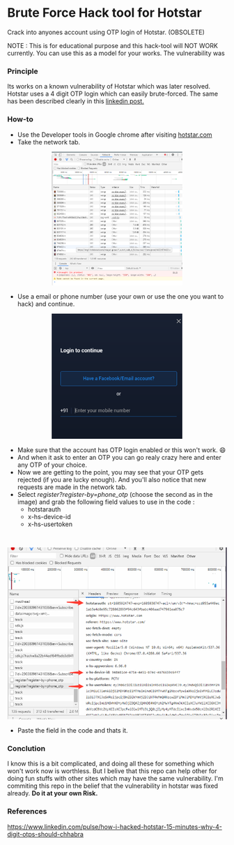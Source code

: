# Brute Force Hack tool for Hotstar

Crack into anyones account using OTP login of Hotstar. (OBSOLETE)

NOTE : This is for educational purpose and this hack-tool will NOT WORK currently.
You can use this as a model for your works.
The vulnerability was

### Principle
Its works on a known vulnerability of Hotstar which was later resolved.
Hotstar uses a 4 digit OTP login which can easily brute-forced.
The same has been described clearly in this [linkedin post.](https://www.linkedin.com/pulse/how-i-hacked-hotstar-15-minutes-why-4-digit-otps-should-chhabra)

### How-to
* Use the Developer tools in Google chrome after visiting [hotstar.com](http://hotstar.com/)
* Take the network tab. <br>
<p align="center"><img src="screenshots/1.png" width="300px"></p>

* Use a email or phone number (use your own or use the one you want to hack) and continue.<br>
<p align="center"><img src="screenshots/2.png" width="300px"></p>

* Make sure that the account has OTP login enabled or this won't work. 😄
* And when it ask to enter an OTP you can go realy crazy here and enter any OTP of your choice.
* Now we are getting to the point, you may see that your OTP gets rejected (if you are lucky enough). And you'll also notice that new requests are made in the network tab.
* Select *register?register-by=phone_otp* (choose the second as in the image) and grab the following field values to use in the code :
  * hotstarauth
  * x-hs-device-id
  * x-hs-usertoken 
 <br>
 <p align="center"><img src="screenshots/3.png"></p>
 
 * Paste the field in the code and thats it.
 
 ### Conclution
 I know this is a bit complicated, and doing all these for something which won't work now is worthless. But I belive that this repo can help other for doing fun stuffs with other sites which may have the same vulnerability. I'm commiting this repo in the belief that the vulnerability in hotstar was fixed already.
**Do it at your own Risk.**

### References
https://www.linkedin.com/pulse/how-i-hacked-hotstar-15-minutes-why-4-digit-otps-should-chhabra


 
